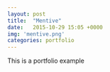 ```yaml
---
layout: post
title:  "Mentive"
date:   2015-10-29 15:05 +0000
img: 'mentive.png'
categories: portfolio
---
```


This is a portfolio example